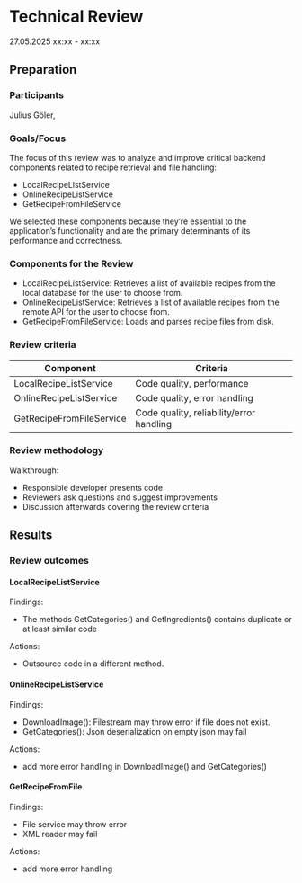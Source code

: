 # Technical Review
27.05.2025 xx:xx - xx:xx

## Preparation
### Participants
Julius Göler, 

### Goals/Focus
The focus of this review was to analyze and improve critical backend components related to recipe retrieval and file handling:
- LocalRecipeListService
- OnlineRecipeListService
- GetRecipeFromFileService

We selected these components because they’re essential to the application’s functionality and are the primary determinants of its performance and correctness.

### Components for the Review
 - LocalRecipeListService: Retrieves a list of available recipes from the local database for the user to choose from.
 - OnlineRecipeListService: Retrieves a list of available recipes from the remote API for the user to choose from.
 - GetRecipeFromFileService: Loads and parses recipe files from disk.

### Review criteria
| Component                | Criteria |
|--------------------------|----------|
| LocalRecipeListService   | Code quality, performance |
| OnlineRecipeListService  | Code quality, error handling |
| GetRecipeFromFileService | Code quality, reliability/error handling |

### Review methodology
Walkthrough:
 - Responsible developer presents code
 - Reviewers ask questions and suggest improvements
 - Discussion afterwards covering the review criteria

## Results
### Review outcomes
#### LocalRecipeListService

Findings:
 - The methods GetCategories() and GetIngredients() contains duplicate or at least similar code

Actions:
 - Outsource code in a different method.
 
#### OnlineRecipeListService

Findings:
  - DownloadImage(): Filestream may throw error if file does not exist.
  - GetCategories(): Json deserialization on empty json may fail

Actions:
 - add more error handling in DownloadImage() and GetCategories()

#### GetRecipeFromFile

Findings:
  - File service may throw error
  - XML reader may fail

Actions:
 - add more error handling


